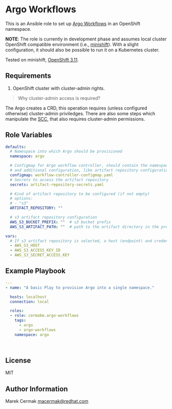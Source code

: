 Argo Workflows
=========

This is an Ansible role to set up [Argo Workflows](https://argoproj.github.io/argo/) in an OpenShift namespace.

**NOTE**: The role is currently in development phase and assumes local cluster OpenShift compatible environment (i.e., [minishift](https://www.okd.io/minishift/)). With a slight configuration, it should also be possible to run it on a Kubernetes cluster.

Tested on minishift, [OpenShift 3.11](https://docs.openshift.com/container-platform/3.11/welcome/index.html). 

Requirements
------------

1) OpenShift cluster with cluster-admin rights.

> Why cluster-admin access is required?

The Argo creates a CRD, this operation requires (unless configured otherwise) cluster-admin priviledges. There are also some steps which manipulate the [SCC](https://docs.openshift.com/container-platform/3.11/admin_guide/manage_scc.html), that also requires cluster-admin permissions.

Role Variables
--------------

```yaml
defaults:
  # Namespace into which Argo should be provisioned
  namespace: argo

  # Configmap for Argo workflow controller, should contain the namespace
  # and additional configuration, like artifact repository configuration
  configmap: workflow-controller-configmap.yaml
  # Secrets to access the artifact repository
  secrets: artifact-repository-secrets.yaml

  # Kind of artifact repository to be configured (if not empty)
  # options:
  # - "s3"
  ARTIFACT_REPOSITORY: ""

  # s3 artifact repository configuration
  AWS_S3_BUCKET_PREFIX: ""  # s3 bucket prefix
  AWS_S3_ARTIFACT_PATH: ""  # path to the artifact directory in the prefix
```

```yaml
vars:
  # If s3 artifact repository is selected, a host (endpoint) and credentials are  required
  - AWS_S3_HOST
  - AWS_S3_ACCESS_KEY_ID
  - AWS_S3_SECRET_ACCESS_KEY
```

Example Playbook
----------------

```yaml
---
- name: "A basic Play to provision Argo into a single namespace."

  hosts: localhost
  connection: local

  roles:
  - role: cermakm.argo-workflows
    tags:
      - argo
      - argo-workflows
    namespace: argo
```

<br>

License
-------

MIT

Author Information
------------------

Marek Cermak <macermak@redhat.com>